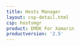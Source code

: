 ```yaml
---
title: Hosts Manager
layout: csp-detail.html
csp: hostsmgr
product: EMDK For Xamarin
productversion: '2.5'
---
```





